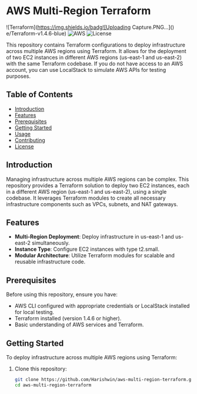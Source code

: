# AWS Multi-Region Terraform

![Terraform](https://img.shields.io/badg![Uploading Capture.PNG…]()
e/Terraform-v1.4.6-blue)
![AWS](https://img.shields.io/badge/AWS-Cloud-orange)
![License](https://img.shields.io/github/license/Harishwin/aws-multi-region-terraform)

This repository contains Terraform configurations to deploy infrastructure across multiple AWS regions using Terraform. It allows for the deployment of two EC2 instances in different AWS regions (us-east-1 and us-east-2) with the same Terraform codebase. If you do not have access to an AWS account, you can use LocalStack to simulate AWS APIs for testing purposes.


## Table of Contents

- [Introduction](#introduction)
- [Features](#features)
- [Prerequisites](#prerequisites)
- [Getting Started](#getting-started)
- [Usage](#usage)
- [Contributing](#contributing)
- [License](#license)

## Introduction

Managing infrastructure across multiple AWS regions can be complex. This repository provides a Terraform solution to deploy two EC2 instances, each in a different AWS region (us-east-1 and us-east-2), using a single codebase. It leverages Terraform modules to create all necessary infrastructure components such as VPCs, subnets, and NAT gateways.

## Features

- **Multi-Region Deployment**: Deploy infrastructure in us-east-1 and us-east-2 simultaneously.
- **Instance Type**: Configure EC2 instances with type t2.small.
- **Modular Architecture**: Utilize Terraform modules for scalable and reusable infrastructure code.

## Prerequisites

Before using this repository, ensure you have:

- AWS CLI configured with appropriate credentials or LocalStack installed for local testing.
- Terraform installed (version 1.4.6 or higher).
- Basic understanding of AWS services and Terraform.

## Getting Started

To deploy infrastructure across multiple AWS regions using Terraform:

1. Clone this repository:

   ```bash
   git clone https://github.com/Harishwin/aws-multi-region-terraform.git
   cd aws-multi-region-terraform
